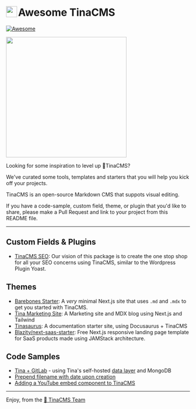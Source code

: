 # <a href="https://tina.io"><img src="tina-icon.png" align="left" width="30"></a> Awesome TinaCMS 

[![Awesome](https://awesome.re/badge-flat.svg)](https://awesome.re)  

<img src="https://mcusercontent.com/1fea337bee20e7270d025ea8a/images/7b5a4174-310d-e73f-1fff-91cab5dccaef.jpg" width="330">

Looking for some inspiration to level up 🦙TinaCMS?

We've curated some tools, templates and starters that you will help you kick off your projects.

TinaCMS is an open-source Markdown CMS that suppots visual editing.

If you have a code-sample, custom field, theme, or plugin that you'd like to share, please make a Pull Request and link to your project from this README file.


---

## Custom Fields & Plugins

* [TinaCMS SEO](https://github.com/pcode-at/tinacms-seo): Our vision of this package is to create the one stop shop for all your SEO concerns using TinaCMS, similar to the Wordpress Plugin Yoast.


## Themes
* [Barebones Starter](https://github.com/tinacms/tina-barebones-starter): A *very* minimal Next.js site that uses `.md` and `.mdx` to get you started with TinaCMS. 
* [Tina Marketing Site](https://github.com/tinacms/tina-cloud-starter): A Marketing site and MDX blog using Next.js and Tailwind
* [Tinasaurus](https://github.com/tinacms/tinasaurus): A documentation starter site, using Docusaurus + TinaCMS
* [Blazity/next-saas-starter](https://github.com/Blazity/next-saas-starter): Free Next.js responsive landing page template for SaaS products made using JAMStack architecture.


## Code Samples 
* [Tina + GitLab](https://gist.github.com/Webarkitekt/915f5d303f08e617950b4348a1b4b9c2) - using Tina's self-hosted [data layer](https://github.com/tinacms/tinacms/discussions/3589) and MongoDB
* [Prepend filename with date upon creation](https://gist.github.com/scottgallant/702b50eb2f473c47ce905aa531a106e5#file-config-ts-L8-L15)
* [Adding a YouTube embed component to TinaCMS](https://www.delosian.pro/articles/adding-a-youtube-embed-component-to-tinacms)

---

Enjoy, from the [🦙 TinaCMS Team](https://tina.io)
